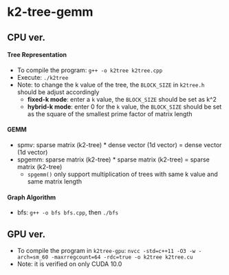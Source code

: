 # k2-tree-gemm
## CPU ver.
#### Tree Representation 
* To compile the program: `g++ -o k2tree k2tree.cpp`
* Execute: `./k2tree`
* Note: to change the k value of the tree, the `BLOCK_SIZE` in `k2tree.h` should be adjust accordingly
    * **fixed-k mode**: enter a `k` value, the `BLOCK_SIZE` should be set as k^2
    * **hybrid-k mode**: enter 0 for the `k` value, the `BLOCK_SIZE` should be set as the square of the smallest prime factor of matrix length 

#### GEMM
* spmv: sparse matrix (k2-tree) * dense vector (1d vector) = dense vector (1d vector)
* spgemm: sparse matrix (k2-tree) * sparse matrix (k2-tree) = sparse matrix (k2-tree)
    * `spgemm()` only support multiplication of trees with same k value and same matrix length


#### Graph Algorithm
* bfs: `g++ -o bfs bfs.cpp`, then `./bfs`

## GPU ver.
* To compile the program in `k2tree-gpu`: `nvcc -std=c++11 -O3 -w -arch=sm_60 -maxrregcount=64 -rdc=true -o k2tree k2tree.cu`
* Note: it is verified on only CUDA 10.0